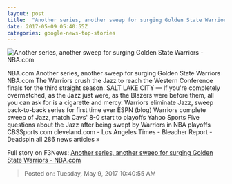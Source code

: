 ```yaml
---
layout: post
title:  "Another series, another sweep for surging Golden State Warriors - NBA.com"
date: 2017-05-09 05:40:55Z
categories: google-news-top-stories
---
```


![Another series, another sweep for surging Golden State Warriors - NBA.com](https://cdn.nba.net/nba-drupal-prod/styles/landscape/s3/2017-05/green_exum_050817.jpg?itok=vin18J9b)

NBA.com Another series, another sweep for surging Golden State Warriors NBA.com The Warriors crush the Jazz to reach the Western Conference finals for the third straight season. SALT LAKE CITY — If you're completely overmatched, as the Jazz just were, as the Blazers were before them, all you can ask for is a cigarette and mercy. Warriors eliminate Jazz, sweep back-to-back series for first time ever ESPN (blog) Warriors complete sweep of Jazz, match Cavs' 8-0 start to playoffs Yahoo Sports Five questions about the Jazz after being swept by Warriors in NBA playoffs CBSSports.com cleveland.com - Los Angeles Times - Bleacher Report - Deadspin all 286 news articles »


Full story on F3News: [Another series, another sweep for surging Golden State Warriors - NBA.com](http://www.f3nws.com/n/sNYeg)

> Posted on: Tuesday, May 9, 2017 10:40:55 AM
